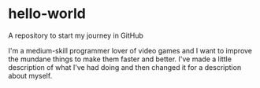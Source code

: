 # hello-world
A repository to start my journey in GitHub

I'm a medium-skill programmer lover of video games and I want to improve the mundane things to make them faster and better.
I've made a little description of what I've had doing and then changed it for a description about myself.
